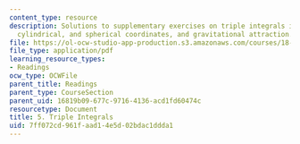 ```yaml
---
content_type: resource
description: Solutions to supplementary exercises on triple integrals in rectangular,
  cylindrical, and spherical coordinates, and gravitational attraction.
file: https://ol-ocw-studio-app-production.s3.amazonaws.com/courses/18-02-multivariable-calculus-fall-2007/7ff072cd961faad14e5d02bdac1ddda1_tripl_intgrl_sol.pdf
file_type: application/pdf
learning_resource_types:
- Readings
ocw_type: OCWFile
parent_title: Readings
parent_type: CourseSection
parent_uid: 16819b09-677c-9716-4136-acd1fd60474c
resourcetype: Document
title: 5. Triple Integrals
uid: 7ff072cd-961f-aad1-4e5d-02bdac1ddda1
---
```

